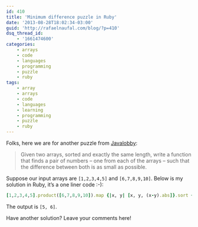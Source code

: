 ```yaml
---
id: 410
title: 'Minimum difference puzzle in Ruby'
date: '2013-08-28T18:02:34-03:00'
guid: 'http://rafaelnaufal.com/blog/?p=410'
dsq_thread_id:
    - '1661474600'
categories:
    - arrays
    - code
    - languages
    - programming
    - puzzle
    - ruby
tags:
    - array
    - arrays
    - code
    - languages
    - learning
    - programming
    - puzzle
    - ruby
---
```


Folks, here we are for another puzzle from [Javalobby](http://java.dzone.com/articles/thursday-code-puzzler-minimum):

> Given two arrays, sorted and exactly the same length, write a function that finds a pair of numbers – one from each of the arrays – such that the difference between both is as small as possible.

Suppose our input arrays are `[1,2,3,4,5]` and `[6,7,8,9,10]`. Below is my solution in Ruby, it’s a one liner code :-):

```ruby
[1,2,3,4,5].product([6,7,8,9,10]).map {|x, y| [x, y, (x-y).abs]}.sort { |a, b| a.last<=> b.last }.first.take(2)
```

The output is `[5, 6]`.

Have another solution? Leave your comments here!